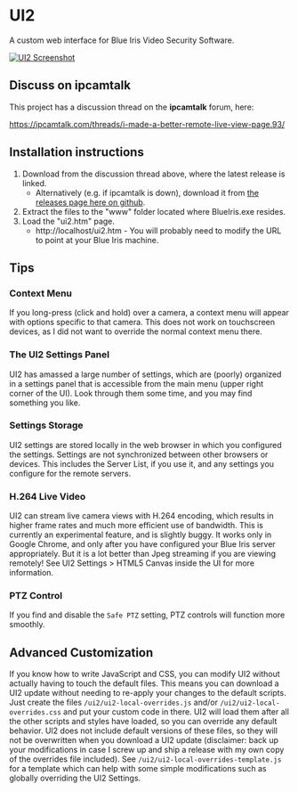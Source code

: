 # UI2
A custom web interface for Blue Iris Video Security Software.

[![UI2 Screenshot](http://i.imgur.com/5Cszd3ym.png "UI2 Screenshot")](http://i.imgur.com/5Cszd3y.png)

## Discuss on ipcamtalk
This project has a discussion thread on the **ipcamtalk** forum, here:

https://ipcamtalk.com/threads/i-made-a-better-remote-live-view-page.93/


## Installation instructions

1. Download from the discussion thread above, where the latest release is linked.
   * Alternatively (e.g. if ipcamtalk is down), download it from [the releases page here on github](https://github.com/bp2008/ui2/releases).
2. Extract the files to the "www" folder located where BlueIris.exe resides.
3. Load the "ui2.htm" page.
   * http://localhost/ui2.htm - You will probably need to modify the URL to point at your Blue Iris machine.
   
   
## Tips
### Context Menu
If you long-press (click and hold) over a camera, a context menu will appear with options specific to that camera. This does not work on touchscreen devices, as I did not want to override the normal context menu there.

### The UI2 Settings Panel
UI2 has amassed a large number of settings, which are (poorly) organized in a settings panel that is accessible from the main menu (upper right corner of the UI).  Look through them some time, and you may find something you like.

### Settings Storage
UI2 settings are stored locally in the web browser in which you configured the settings.  Settings are not synchronized between other browsers or devices.  This includes the Server List, if you use it, and any settings you configure for the remote servers.

### H.264 Live Video
UI2 can stream live camera views with H.264 encoding, which results in higher frame rates and much more efficient use of bandwidth.  This is currently an experimental feature, and is slightly buggy.  It works only in Google Chrome, and only after you have configured your Blue Iris server appropriately.  But it is a lot better than Jpeg streaming if you are viewing remotely!  See UI2 Settings > HTML5 Canvas inside the UI for more information.

### PTZ Control
If you find and disable the `Safe PTZ` setting, PTZ controls will function more smoothly.

## Advanced Customization
If you know how to write JavaScript and CSS, you can modify UI2 without actually having to touch the default files.  This means you can download a UI2 update without needing to re-apply your changes to the default scripts.  Just create the files `/ui2/ui2-local-overrides.js` and/or `/ui2/ui2-local-overrides.css` and put your custom code in there.  UI2 will load them after all the other scripts and styles have loaded, so you can override any default behavior.  UI2 does not include default versions of these files, so they will not be overwritten when you download a UI2 update (disclaimer: back up your modifications in case I screw up and ship a release with my own copy of the overrides file included).  See `/ui2/ui2-local-overrides-template.js` for a template which can help with some simple modifications such as globally overriding the UI2 Settings.

